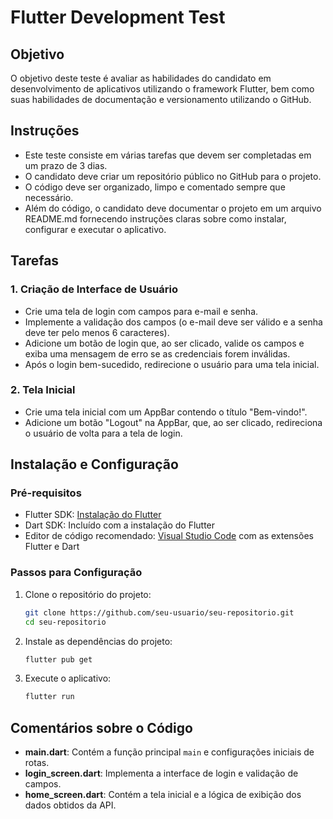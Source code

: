 # Flutter Development Test

## Objetivo

O objetivo deste teste é avaliar as habilidades do candidato em desenvolvimento de aplicativos utilizando o framework Flutter, bem como suas habilidades de documentação e versionamento utilizando o GitHub.

## Instruções

- Este teste consiste em várias tarefas que devem ser completadas em um prazo de 3 dias.
- O candidato deve criar um repositório público no GitHub para o projeto.
- O código deve ser organizado, limpo e comentado sempre que necessário.
- Além do código, o candidato deve documentar o projeto em um arquivo README.md fornecendo instruções claras sobre como instalar, configurar e executar o aplicativo.

## Tarefas

### 1. Criação de Interface de Usuário

- Crie uma tela de login com campos para e-mail e senha.
- Implemente a validação dos campos (o e-mail deve ser válido e a senha deve ter pelo menos 6 caracteres).
- Adicione um botão de login que, ao ser clicado, valide os campos e exiba uma mensagem de erro se as credenciais forem inválidas.
- Após o login bem-sucedido, redirecione o usuário para uma tela inicial.

### 2. Tela Inicial

- Crie uma tela inicial com um AppBar contendo o título "Bem-vindo!".
- Adicione um botão "Logout" na AppBar, que, ao ser clicado, redireciona o usuário de volta para a tela de login.


## Instalação e Configuração

### Pré-requisitos

- Flutter SDK: [Instalação do Flutter](https://flutter.dev/docs/get-started/install)
- Dart SDK: Incluído com a instalação do Flutter
- Editor de código recomendado: [Visual Studio Code](https://code.visualstudio.com/) com as extensões Flutter e Dart

### Passos para Configuração

1. Clone o repositório do projeto:
   ```bash
   git clone https://github.com/seu-usuario/seu-repositorio.git
   cd seu-repositorio
   ```

2. Instale as dependências do projeto:
   ```bash
   flutter pub get
   ```

3. Execute o aplicativo:
   ```bash
   flutter run
   ```


## Comentários sobre o Código

- **main.dart**: Contém a função principal `main` e configurações iniciais de rotas.
- **login_screen.dart**: Implementa a interface de login e validação de campos.
- **home_screen.dart**: Contém a tela inicial e a lógica de exibição dos dados obtidos da API.



